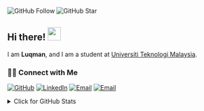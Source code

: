 ![GitHub Follow](https://img.shields.io/github/followers/drshahizan.svg?style=social&label=Follow)
![GitHub Star](https://img.shields.io/github/stars/drshahizan?affiliations=OWNER%2CCOLLABORATOR&style=social&label=Star)

## Hi there! <img src="https://raw.githubusercontent.com/drshahizan/drshahizan/master/img/wave.gif" width="30">

I am  __Luqman__, and I am a student at [Universiti Teknologi Malaysia](https://www.utm.my).


### 🙌🏻 Connect with Me
<p align="left">
    <a href="https://github.com/luqmanhakim02" target="_blank"><img alt="GitHub" src="https://img.shields.io/badge/-@luqmanhakim02-181717?style=flat-square&logo=GitHub&logoColor=white"></a>
    <a href="https://www.linkedin.com/in/luqman-said/" target="_blank"><img alt="LinkedIn" src="https://img.shields.io/badge/-luqman-blue?style=flat-square&logo=Linkedin&logoColor=white&link=https://www.linkedin.com/in/luqman-said/"></a>
    <a href="mailto:lhakim8987@gmail.com" target="_blank"><img alt="Email" src="https://img.shields.io/badge/-lhakim8987@gmail.com-c14438?style=flat-square&logo=Gmail&logoColor=white&link=mailto:lhakim8987@gmail.com"></a>
    <a href="mailto:hakim-02@graduate.utm.my" target="_blank"><img alt="Email" src="https://img.shields.io/badge/-hakim02@graduate.utm.my-c14438?style=flat-square&logo=Gmail&logoColor=white&link=mailto:hakim-02@graduate.utm.my"></a>
</p>
  

<details>
<summary>Click for GitHub Stats</summary>
<p align="left">
    <img alt = "GitHub Stats" src="https://github-readme-stats.vercel.app/api?username=luqmanhakim02&show_icons=true&hide=issues&icon_color=000000&hide_border=true&title_color=5391FE&text_color=555">
    <br>
    <img alt = "Top Language" src="https://github-readme-stats.vercel.app/api/top-langs/?username=luqmanhakim02&hide=html,&hide_border=true&title_color=5391FE&text_color=555"
</p>
  
  ![Follower Badge](https://img.shields.io/github/followers/luqmanhakim02)
  ![](https://visitor-badge.glitch.me/badge?page_id=luqmanhakim02)

</details>
